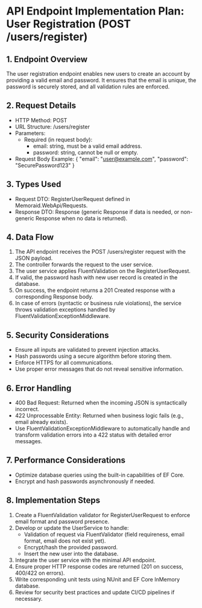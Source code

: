 # API Endpoint Implementation Plan: User Registration (POST /users/register)

## 1. Endpoint Overview
The user registration endpoint enables new users to create an account by providing a valid email and password. It ensures that the email is unique, the password is securely stored, and all validation rules are enforced.

## 2. Request Details
- HTTP Method: POST
- URL Structure: /users/register
- Parameters:
  - Required (in request body):
    - email: string, must be a valid email address.
    - password: string, cannot be null or empty.
- Request Body Example:
  {
    "email": "user@example.com",
    "password": "SecurePassword123"
  }

## 3. Types Used
- Request DTO: RegisterUserRequest defined in Memoraid.WebApi/Requests.
- Response DTO: Response (generic Response<T> if data is needed, or non-generic Response when no data is returned).

## 4. Data Flow
1. The API endpoint receives the POST /users/register request with the JSON payload.
2. The controller forwards the request to the user service.
3. The user service applies FluentValidation on the RegisterUserRequest.
4. If valid, the password hash with new user record is created in the database.
5. On success, the endpoint returns a 201 Created response with a corresponding Response body.
6. In case of errors (syntactic or business rule violations), the service throws validation exceptions handled by FluentValidationExceptionMiddleware.

## 5. Security Considerations
- Ensure all inputs are validated to prevent injection attacks.
- Hash passwords using a secure algorithm before storing them.
- Enforce HTTPS for all communications.
- Use proper error messages that do not reveal sensitive information.

## 6. Error Handling
- 400 Bad Request: Returned when the incoming JSON is syntactically incorrect.
- 422 Unprocessable Entity: Returned when business logic fails (e.g., email already exists).
- Use FluentValidationExceptionMiddleware to automatically handle and transform validation errors into a 422 status with detailed error messages.

## 7. Performance Considerations
- Optimize database queries using the built-in capabilities of EF Core.
- Encrypt and hash passwords asynchronously if needed.

## 8. Implementation Steps
1. Create a FluentValidation validator for RegisterUserRequest to enforce email format and password presence.
2. Develop or update the UserService to handle:
   - Validation of request via FluentValidator (field requireness, email format, email does not exist yet).
   - Encrypt/hash the provided password.
   - Insert the new user into the database.
3. Integrate the user service with the minimal API endpoint.
4. Ensure proper HTTP response codes are returned (201 on success, 400/422 on errors).
5. Write corresponding unit tests using NUnit and EF Core InMemory database.
6. Review for security best practices and update CI/CD pipelines if necessary.

